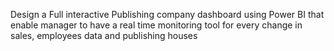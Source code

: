 Design a  Full interactive Publishing company dashboard using Power BI that enable manager to have a real time monitoring tool for every change in sales, employees data and publishing houses 
